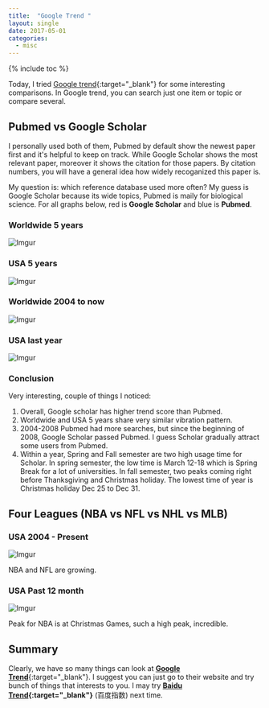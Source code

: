```yaml
---
title:  "Google Trend "
layout: single
date: 2017-05-01
categories:
  - misc
---
```


{% include toc %}

Today, I tried [Google trend](https://trends.google.com/trends/){:target="_blank"} for some interesting comparisons. In Google trend, you can search just one item or topic or compare several.

## Pubmed vs Google Scholar
I personally used both of them, Pubmed by default show the newest paper first and it's helpful to keep on track. While Google Scholar shows the most relevant paper, moreover it shows the citation for those papers. By citation numbers, you will have a general idea how widely recoganized this paper is.

My question is: which reference database used more often? My guess is Google Scholar because its wide topics, Pubmed is maily for biological science. For all graphs below, red is **Google Scholar** and blue is **Pubmed**.

### Worldwide 5 years
![Imgur](http://i.imgur.com/cQiNLKl.png)

### USA 5 years
![Imgur](http://i.imgur.com/wNcuZOr.png)

### Worldwide 2004 to now
![Imgur](http://i.imgur.com/snstXBN.png)

### USA last year
![Imgur](http://i.imgur.com/bfHIEK0.png)

### Conclusion
Very interesting, couple of things I noticed:
1. Overall, Google scholar has higher trend score than Pubmed.
2. Worldwide and USA 5 years share very similar vibration pattern.
3. 2004-2008 Pubmed had more searches, but since the beginning of 2008, Google Scholar passed Pubmed. I guess Scholar gradually attract some users from Pubmed.
4. Within a year, Spring and Fall semester are two high usage time for Scholar. In spring semester, the low time is March 12-18 which is Spring Break for a lot of universities. In fall semester, two peaks coming right before Thanksgiving and Christmas holiday. The lowest time of year is Christmas holiday Dec 25 to Dec 31.


## Four Leagues (NBA vs NFL vs NHL vs MLB)
### USA 2004 - Present
![Imgur](http://i.imgur.com/3SiDH5n.png)

NBA and NFL are growing.

### USA Past 12 month
![Imgur](http://i.imgur.com/z0rMKqQ.png)

Peak for NBA is at Christmas Games, such a high peak, incredible.

## Summary
Clearly, we have so many things can look at [**Google Trend**](https://trends.google.com/trends/){:target="_blank"}. I suggest you can just go to their website and try bunch of things that interests to you. I may try **[Baidu Trend](https://zhishu.baidu.com/){:target="_blank"}** (百度指数) next time.
